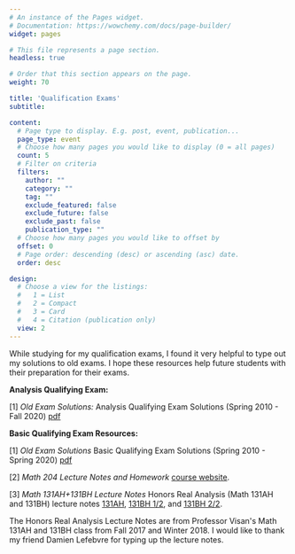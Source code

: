 ```yaml
---
# An instance of the Pages widget.
# Documentation: https://wowchemy.com/docs/page-builder/
widget: pages

# This file represents a page section.
headless: true

# Order that this section appears on the page.
weight: 70

title: 'Qualification Exams'
subtitle:

content:
  # Page type to display. E.g. post, event, publication...
  page_type: event
  # Choose how many pages you would like to display (0 = all pages)
  count: 5
  # Filter on criteria
  filters:
    author: ""
    category: ""
    tag: ""
    exclude_featured: false
    exclude_future: false
    exclude_past: false
    publication_type: ""
  # Choose how many pages you would like to offset by
  offset: 0
  # Page order: descending (desc) or ascending (asc) date.
  order: desc

design:
  # Choose a view for the listings:
  #   1 = List
  #   2 = Compact
  #   3 = Card
  #   4 = Citation (publication only)
  view: 2
---
```



While studying for my qualification exams, I found it very helpful to type out my solutions to old exams. I hope these resources help future students with their preparation for their exams.

**Analysis Qualifying Exam:** 

[1] *Old Exam Solutions:* Analysis Qualifying Exam Solutions (Spring 2010 - Fall 2020) [pdf](https://www.math.ucla.edu/~rchu/Analysis.pdf)

**Basic Qualifying Exam Resources:**

[1] *Old Exam Solutions* Basic Qualifying Exam Solutions (Spring 2010 - Spring 2020) [pdf](https://www.math.ucla.edu/~rchu/Basic.pdf)

[2] *Math 204 Lecture Notes and Homework* [course website](https://uclamath204.netlify.app).

[3] *Math 131AH+131BH Lecture Notes* Honors Real Analysis (Math 131AH and 131BH) lecture notes [131AH](https://www.math.ucla.edu/~rchu/131AH.pdf), [131BH 1/2](https://www.math.ucla.edu/~rchu/131BH1.pdf), and [131BH 2/2](https://www.math.ucla.edu/~rchu/131BH2.pdf).

The Honors Real Analysis Lecture Notes are from Professor Visan's Math 131AH and 131BH class from Fall 2017 and Winter 2018. I would like to thank my friend Damien Lefebvre for typing up the lecture notes.

